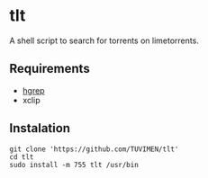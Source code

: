 # tlt
A shell script to search for torrents on limetorrents.

## Requirements

 - [hgrep](https://github.com/TUVIMEN/hgrep)
 - xclip

## Instalation
    git clone 'https://github.com/TUVIMEN/tlt'
    cd tlt
    sudo install -m 755 tlt /usr/bin
